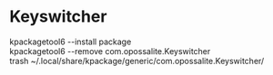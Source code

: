 # Keyswitcher

kpackagetool6 --install package
<br>
kpackagetool6 --remove com.opossalite.Keyswitcher
<br>
trash ~/.local/share/kpackage/generic/com.opossalite.Keyswitcher/




